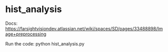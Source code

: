 # hist_analysis

Docs: https://farsightvisiondev.atlassian.net/wiki/spaces/SD/pages/33488898/Image+preprocessing

Run the code:
python hist_analysis.py
